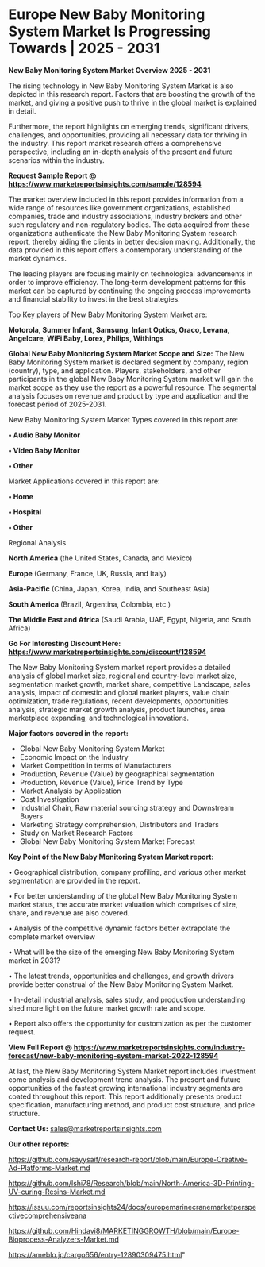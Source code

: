 # Europe New Baby Monitoring System Market Is Progressing Towards | 2025 - 2031

<Strong> New Baby Monitoring System Market Overview 2025 - 2031</strong>

The rising technology in New Baby Monitoring System Market is also depicted in this research report. Factors that are boosting the growth of the market, and giving a positive push to thrive in the global market is explained in detail.

Furthermore, the report highlights on emerging trends, significant drivers, challenges, and opportunities, providing all necessary data for thriving in the industry. This report market research offers a comprehensive perspective, including an in-depth analysis of the present and future scenarios within the industry.

<strong>Request Sample Report @ <a href=https://www.marketreportsinsights.com/sample/128594>https://www.marketreportsinsights.com/sample/128594</a></strong>

The market overview included in this report provides information from a wide range of resources like government organizations, established companies, trade and industry associations, industry brokers and other such regulatory and non-regulatory bodies. The data acquired from these organizations authenticate the New Baby Monitoring System research report, thereby aiding the clients in better decision making. Additionally, the data provided in this report offers a contemporary understanding of the market dynamics.

The leading players are focusing mainly on technological advancements in order to improve efficiency. The long-term development patterns for this market can be captured by continuing the ongoing process improvements and financial stability to invest in the best strategies.

Top Key players of New Baby Monitoring System Market are:

<strong>Motorola, Summer Infant, Samsung, Infant Optics, Graco, Levana, Angelcare, WiFi Baby, Lorex, Philips, Withings</strong>

<strong><b>Global New Baby Monitoring System Market Scope and Size:</b></strong>
The New Baby Monitoring System market is declared segment by company, region (country), type, and application. Players, stakeholders, and other participants in the global New Baby Monitoring System market will gain the market scope as they use the report as a powerful resource. The segmental analysis focuses on revenue and product by type and application and the forecast period of 2025-2031.

New Baby Monitoring System Market Types covered in this report are:

<strong>• Audio Baby Monitor

• Video Baby Monitor

• Other</strong>

Market Applications covered in this report are:

<strong>• Home

• Hospital

• Other</strong> 

Regional Analysis

<strong>North America</strong> (the United States, Canada, and Mexico)

<strong>Europe</strong> (Germany, France, UK, Russia, and Italy)

<strong>Asia-Pacific</strong> (China, Japan, Korea, India, and Southeast Asia)

<strong>South America</strong> (Brazil, Argentina, Colombia, etc.)

<strong>The Middle East and Africa</strong> (Saudi Arabia, UAE, Egypt, Nigeria, and South Africa)

<strong>Go For Interesting Discount Here: <a href=https://www.marketreportsinsights.com/discount/128594>https://www.marketreportsinsights.com/discount/128594</a></strong>

The New Baby Monitoring System market report provides a detailed analysis of global market size, regional and country-level market size, segmentation market growth, market share, competitive Landscape, sales analysis, impact of domestic and global market players, value chain optimization, trade regulations, recent developments, opportunities analysis, strategic market growth analysis, product launches, area marketplace expanding, and technological innovations.

<strong><b>Major factors covered in the report:</b></strong>
<ul>
  <li>Global New Baby Monitoring System Market </li>
  <li>Economic Impact on the Industry</li>
  <li>Market Competition in terms of Manufacturers</li>
  <li>Production, Revenue (Value) by geographical segmentation</li>
  <li>Production, Revenue (Value), Price Trend by Type</li>
  <li>Market Analysis by Application</li>
  <li>Cost Investigation</li>
  <li>Industrial Chain, Raw material sourcing strategy and Downstream Buyers</li>
  <li>Marketing Strategy comprehension, Distributors and Traders</li>
  <li>Study on Market Research Factors</li>
  <li>Global New Baby Monitoring System Market Forecast</li>
</ul>

<strong><b>Key Point of the New Baby Monitoring System Market report:</b></strong>

• Geographical distribution, company profiling, and various other market segmentation are provided in the report.

• For better understanding of the global New Baby Monitoring System market status, the accurate market valuation which comprises of size, share, and revenue are also covered.

• Analysis of the competitive dynamic factors better extrapolate the complete market overview

• What will be the size of the emerging New Baby Monitoring System market in 2031?

• The latest trends, opportunities and challenges, and growth drivers provide better construal of the New Baby Monitoring System Market.

• In-detail industrial analysis, sales study, and production understanding shed more light on the future market growth rate and scope.

• Report also offers the opportunity for customization as per the customer request.

<strong><b>View Full Report @ <a href=https://www.marketreportsinsights.com/industry-forecast/new-baby-monitoring-system-market-2022-128594>https://www.marketreportsinsights.com/industry-forecast/new-baby-monitoring-system-market-2022-128594</a></b></strong>


At last, the New Baby Monitoring System Market report includes investment come analysis and development trend analysis. The present and future opportunities of the fastest growing international industry segments are coated throughout this report. This report additionally presents product specification, manufacturing method, and product cost structure, and price structure.

<strong>Contact Us:</strong>
sales@marketreportsinsights.com

<strong>Our other reports:</strong>

<a href=https://github.com/sayysaif/research-report/blob/main/Europe-Creative-Ad-Platforms-Market.md>https://github.com/sayysaif/research-report/blob/main/Europe-Creative-Ad-Platforms-Market.md</a>

<a href=https://github.com/Ishi78/Research/blob/main/North-America-3D-Printing-UV-curing-Resins-Market.md>https://github.com/Ishi78/Research/blob/main/North-America-3D-Printing-UV-curing-Resins-Market.md</a>

<a href=https://issuu.com/reportsinsights24/docs/europemarinecranemarketperspectivecomprehensiveana>https://issuu.com/reportsinsights24/docs/europemarinecranemarketperspectivecomprehensiveana</a>

<a href=https://github.com/Hindavi8/MARKETINGGROWTH/blob/main/Europe-Bioprocess-Analyzers-Market.md>https://github.com/Hindavi8/MARKETINGGROWTH/blob/main/Europe-Bioprocess-Analyzers-Market.md</a>

<a href=https://ameblo.jp/cargo656/entry-12890309475.html>https://ameblo.jp/cargo656/entry-12890309475.html</a>"
